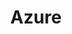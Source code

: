 ---
layout: taglayout
title: "Azure"
tag: azure
tags: [aws, azure, devops, powershell, cloudformation, dotnet, docker, kubernetes, github, ef]
---
